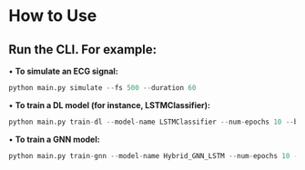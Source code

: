 # How to Use

## Run the CLI. For example:
• **To simulate an ECG signal:**

```python
python main.py simulate --fs 500 --duration 60
```

• **To train a DL model (for instance, LSTMClassifier):**

```python
python main.py train-dl --model-name LSTMClassifier --num-epochs 10 --batch-size 32
```

• **To train a GNN model:**

```python
python main.py train-gnn --model-name Hybrid_GNN_LSTM --num-epochs 10 --batch-size 32
```